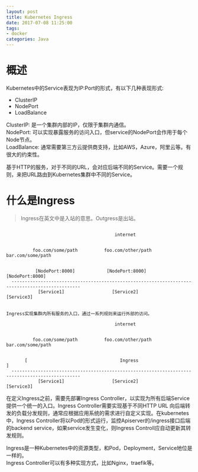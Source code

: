```yaml
---
layout: post
title: Kubernetes Ingress
date: 2017-07-08 11:25:00
tags:
- docker
categories: Java
---
```



# 概述
Kubernetes中的Service表现为IP:Port的形式，有以下几种表现形式:
* ClusterIP
* NodePort
* LoadBalance

ClusterIP: 是一个集群内部的IP，仅限于集群内通信。        
NodePort: 可以实现暴露服务的访问入口，但service的NodePort会作用于每个Node节点。        
LoadBalance: 通常需要第三方云提供商支持，比如AWS，Azure，阿里云等。有很大的约束性。

基于HTTP的服务，对于不同的URL，会对应后端不同的Service。需要一个规则，来把URL路由到Kubernetes集群中不同的Service。

# 什么是Ingress
> Ingress在英文中是入站的意思。Outgress是出站。
```text

                                         internet
                    
                    
          foo.com/some/path          foo.com/other/path              bar.com/some/path         
              
              
           [NodePort:8000]            [NodePort:8000]                  [NodePort:8000]
  ------------------------------------------------------------------------------------------------      
            [Service1]                  [Service2]                       [Service3]


Ingress实现集群内所有服务的入口，通过一系列规则来运行外部的访问。

                                         internet
                    
                    
          foo.com/some/path          foo.com/other/path              bar.com/some/path         
              
              
       [                                   Ingress                                            ]            
  ------------------------------------------------------------------------------------------------      
            [Service1]                  [Service2]                       [Service3]

```
在定义Ingress之前，需要先部署Ingress Controller，以实现为所有后端Service提供一个统一的入口。Ingress Controller需要实现基于不同HTTP URL 向后端转发的负载分发规则，通常应根据应用系统的需求进行自定义实现。在kubernetes中，Ingress Controller将以Pod的形式运行，监控Apiserver的/ingress接口后端的backend service，如果service发生变化，则Ingress Controll应自动更新其转发规则。             

Ingress是一种Kubernetes中的资源类型，和Pod，Deployment，Service地位是一样的。                
Ingress Controller可以有多种实现方式，比如Nginx，traefik等。                 






